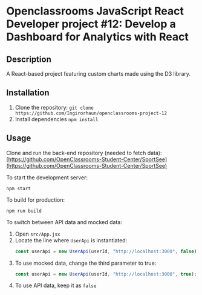 # Openclassrooms JavaScript React Developer project #12: Develop a Dashboard for Analytics with React

## Description
A React-based project featuring custom charts made using the D3 library.

## Installation
1. Clone the repository:
 ```git clone https://github.com/Ingirorhaun/openclassrooms-project-12```
2. Install dependencies
```npm install```

## Usage
Clone and run the back-end repository (needed to fetch data): [https://github.com/OpenClassrooms-Student-Center/SportSee](https://github.com/OpenClassrooms-Student-Center/SportSee)

To start the development server:

```npm start```

To build for production:

```npm run build```

To switch between API data and mocked data:

1. Open `src/App.jsx`
2. Locate the line where `UserApi` is instantiated:
   ```javascript
   const userApi = new UserApi(userId, "http://localhost:3000", false);
3. To use mocked data, change the third parameter to true:
    ```javascript
    const userApi = new UserApi(userId, "http://localhost:3000", true);
4. To use API data, keep it as `false`

